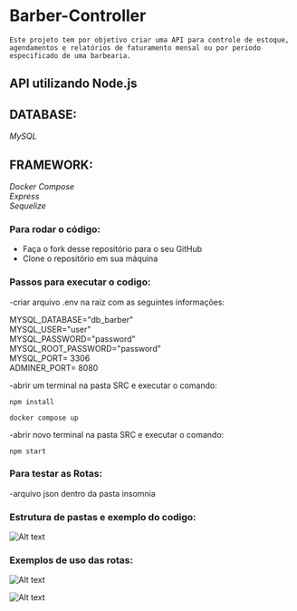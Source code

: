 # Barber-Controller  

    Este projeto tem por objetivo criar uma API para controle de estoque, agendamentos e relatórios de faturamento mensal ou por periodo especificado de uma barbearia.  

## API utilizando Node.js  

## DATABASE:

*MySQL*

## FRAMEWORK:

*Docker Compose*  
*Express*  
*Sequelize*  

### Para rodar o código:  

- Faça o fork desse repositório para o seu GitHub  
- Clone o repositório em sua máquina  

### Passos para executar o codigo:

-criar arquivo .env na raiz com as seguintes informações:

MYSQL_DATABASE="db_barber"  
MYSQL_USER="user"  
MYSQL_PASSWORD="password"  
MYSQL_ROOT_PASSWORD="password"  
MYSQL_PORT= 3306  
ADMINER_PORT= 8080  

-abrir um terminal na pasta SRC e executar o comando:

```npm install```   

```docker compose up```

-abrir novo terminal na pasta SRC e executar o comando:

```npm start```

### Para testar as Rotas:

-arquivo json dentro da pasta insomnia

### Estrutura de pastas e exemplo do codigo:  


![Alt text](image.png)


### Exemplos de uso das rotas:

![Alt text](image-1.png)

![Alt text](image-2.png)